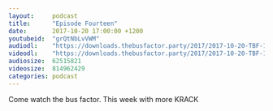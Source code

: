 ```yaml
---
layout:     podcast
title:      "Episode Fourteen"
date:       2017-10-20 17:00:00 +1200
youtubeid:  "grQtNbLvVWM"
audiodl:    "https://downloads.thebusfactor.party/2017/2017-10-20-TBF-14.mp3"
videodl:    "https://downloads.thebusfactor.party/2017/2017-10-20-TBF-14.mp4"
audiosize:  62515821
videosize:  814962429
categories: podcast
---
```

Come watch the bus factor. This week with more KRACK
